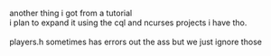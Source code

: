 another thing i got from a tutorial \
i plan to expand it using the cql and ncurses projects i have tho. \
\
players.h sometimes has errors out the ass but we just ignore those
